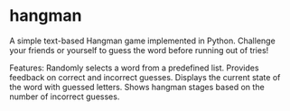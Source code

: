 # hangman
A simple text-based Hangman game implemented in Python. Challenge your friends or yourself to guess the word before running out of tries!

Features:
Randomly selects a word from a predefined list.
Provides feedback on correct and incorrect guesses.
Displays the current state of the word with guessed letters.
Shows hangman stages based on the number of incorrect guesses.
